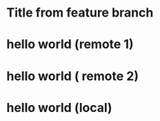 # Title from feature branch

# hello world (remote 1)

# hello world ( remote 2)

# hello world (local)
